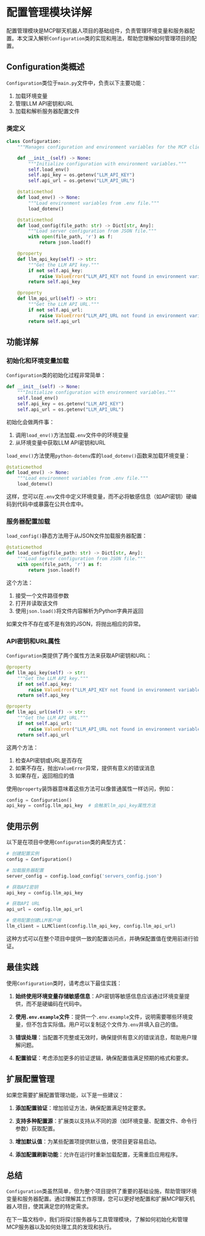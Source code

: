 # 配置管理模块详解

配置管理模块是MCP聊天机器人项目的基础组件，负责管理环境变量和服务器配置。本文深入解析`Configuration`类的实现和用法，帮助您理解如何管理项目的配置。

## Configuration类概述

`Configuration`类位于`main.py`文件中，负责以下主要功能：

1. 加载环境变量
2. 管理LLM API密钥和URL
3. 加载和解析服务器配置文件

### 类定义

```python
class Configuration:
    """Manages configuration and environment variables for the MCP client."""

    def __init__(self) -> None:
        """Initialize configuration with environment variables."""
        self.load_env()
        self.api_key = os.getenv("LLM_API_KEY")
        self.api_url = os.getenv("LLM_API_URL")

    @staticmethod
    def load_env() -> None:
        """Load environment variables from .env file."""
        load_dotenv()

    @staticmethod
    def load_config(file_path: str) -> Dict[str, Any]:
        """Load server configuration from JSON file."""
        with open(file_path, 'r') as f:
            return json.load(f)

    @property
    def llm_api_key(self) -> str:
        """Get the LLM API key."""
        if not self.api_key:
            raise ValueError("LLM_API_KEY not found in environment variables")
        return self.api_key

    @property
    def llm_api_url(self) -> str:
        """Get the LLM API URL."""
        if not self.api_url:
            raise ValueError("LLM_API_URL not found in environment variables")
        return self.api_url
```

## 功能详解

### 初始化和环境变量加载

`Configuration`类的初始化过程非常简单：

```python
def __init__(self) -> None:
    """Initialize configuration with environment variables."""
    self.load_env()
    self.api_key = os.getenv("LLM_API_KEY")
    self.api_url = os.getenv("LLM_API_URL")
```

初始化会做两件事：
1. 调用`load_env()`方法加载`.env`文件中的环境变量
2. 从环境变量中获取LLM API密钥和URL

`load_env()`方法使用`python-dotenv`库的`load_dotenv()`函数来加载环境变量：

```python
@staticmethod
def load_env() -> None:
    """Load environment variables from .env file."""
    load_dotenv()
```

这样，您可以在`.env`文件中定义环境变量，而不必将敏感信息（如API密钥）硬编码到代码中或暴露在公共仓库中。

### 服务器配置加载

`load_config()`静态方法用于从JSON文件加载服务器配置：

```python
@staticmethod
def load_config(file_path: str) -> Dict[str, Any]:
    """Load server configuration from JSON file."""
    with open(file_path, 'r') as f:
        return json.load(f)
```

这个方法：
1. 接受一个文件路径参数
2. 打开并读取该文件
3. 使用`json.load()`将文件内容解析为Python字典并返回

如果文件不存在或不是有效的JSON，将抛出相应的异常。

### API密钥和URL属性

`Configuration`类提供了两个属性方法来获取API密钥和URL：

```python
@property
def llm_api_key(self) -> str:
    """Get the LLM API key."""
    if not self.api_key:
        raise ValueError("LLM_API_KEY not found in environment variables")
    return self.api_key

@property
def llm_api_url(self) -> str:
    """Get the LLM API URL."""
    if not self.api_url:
        raise ValueError("LLM_API_URL not found in environment variables")
    return self.api_url
```

这两个方法：
1. 检查API密钥或URL是否存在
2. 如果不存在，抛出`ValueError`异常，提供有意义的错误消息
3. 如果存在，返回相应的值

使用`@property`装饰器意味着这些方法可以像普通属性一样访问，例如：

```python
config = Configuration()
api_key = config.llm_api_key  # 会触发llm_api_key属性方法
```

## 使用示例

以下是在项目中使用`Configuration`类的典型方式：

```python
# 创建配置实例
config = Configuration()

# 加载服务器配置
server_config = config.load_config('servers_config.json')

# 获取API密钥
api_key = config.llm_api_key

# 获取API URL
api_url = config.llm_api_url

# 使用配置创建LLM客户端
llm_client = LLMClient(config.llm_api_key, config.llm_api_url)
```

这种方式可以在整个项目中提供一致的配置访问点，并确保配置值在使用前进行验证。

## 最佳实践

使用`Configuration`类时，请考虑以下最佳实践：

1. **始终使用环境变量存储敏感信息**：API密钥等敏感信息应该通过环境变量提供，而不是硬编码在代码中。

2. **使用`.env.example`文件**：提供一个`.env.example`文件，说明需要哪些环境变量，但不包含实际值。用户可以复制这个文件为`.env`并填入自己的值。

3. **错误处理**：当配置不完整或无效时，确保提供有意义的错误消息，帮助用户理解问题。

4. **配置验证**：考虑添加更多的验证逻辑，确保配置值满足预期的格式和要求。

## 扩展配置管理

如果您需要扩展配置管理功能，以下是一些建议：

1. **添加配置验证**：增加验证方法，确保配置满足特定要求。

2. **支持多种配置源**：扩展类以支持从不同的源（如环境变量、配置文件、命令行参数）获取配置。

3. **增加默认值**：为某些配置项提供默认值，使项目更容易启动。

4. **添加配置刷新功能**：允许在运行时重新加载配置，无需重启应用程序。

## 总结

`Configuration`类虽然简单，但为整个项目提供了重要的基础设施，帮助管理环境变量和服务器配置。通过理解其工作原理，您可以更好地配置和扩展MCP聊天机器人项目，使其满足您的特定需求。

在下一篇文档中，我们将探讨服务器与工具管理模块，了解如何初始化和管理MCP服务器以及如何处理工具的发现和执行。 